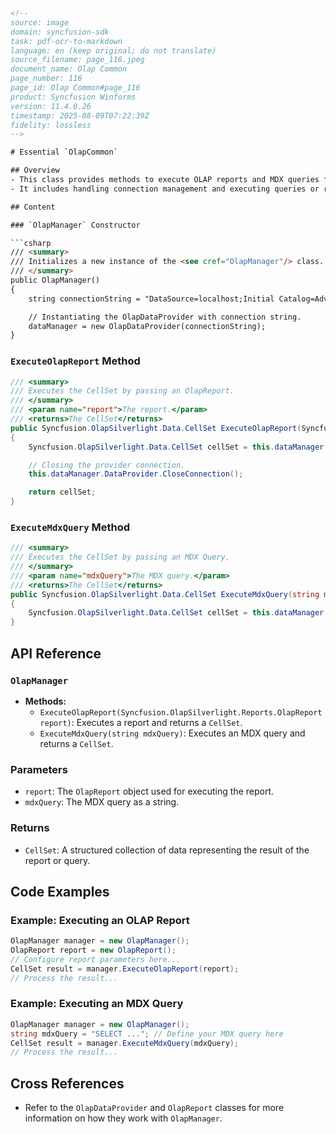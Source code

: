 ```html
<!-- 
source: image
domain: syncfusion-sdk
task: pdf-ocr-to-markdown
language: en (keep original; do not translate)
source_filename: page_116.jpeg
document_name: Olap Common
page_number: 116
page_id: Olap Common#page_116
product: Syncfusion Winforms
version: 11.4.0.26
timestamp: 2025-08-09T07:22:39Z
fidelity: lossless
-->

# Essential `OlapCommon`

## Overview
- This class provides methods to execute OLAP reports and MDX queries for retrieving data from a data source.
- It includes handling connection management and executing queries or reports to obtain `CellSet` results.

## Content

### `OlapManager` Constructor

```csharp
/// <summary>
/// Initializes a new instance of the <see cref="OlapManager"/> class.
/// </summary>
public OlapManager()
{
    string connectionString = "DataSource=localhost;Initial Catalog=Adventure Works DW";

    // Instantiating the OlapDataProvider with connection string.
    dataManager = new OlapDataProvider(connectionString);
}
```

### `ExecuteOlapReport` Method

```csharp
/// <summary>
/// Executes the CellSet by passing an OlapReport.
/// </summary>
/// <param name="report">The report.</param>
/// <returns>The CellSet</returns>
public Syncfusion.OlapSilverlight.Data.CellSet ExecuteOlapReport(Syncfusion.OlapSilverlight.Reports.OlapReport report)
{
    Syncfusion.OlapSilverlight.Data.CellSet cellSet = this.dataManager.ExecuteOlapReport(report);

    // Closing the provider connection.
    this.dataManager.DataProvider.CloseConnection();

    return cellSet;
}
```

### `ExecuteMdxQuery` Method

```csharp
/// <summary>
/// Executes the CellSet by passing an MDX Query.
/// </summary>
/// <param name="mdxQuery">The MDX query.</param>
/// <returns>The CellSet</returns>
public Syncfusion.OlapSilverlight.Data.CellSet ExecuteMdxQuery(string mdxQuery)
{
    Syncfusion.OlapSilverlight.Data.CellSet cellSet = this.dataManager.ExecuteMdxQuery(mdxQuery);
}
```

## API Reference

### `OlapManager`
- **Methods:**
  - `ExecuteOlapReport(Syncfusion.OlapSilverlight.Reports.OlapReport report)`: Executes a report and returns a `CellSet`.
  - `ExecuteMdxQuery(string mdxQuery)`: Executes an MDX query and returns a `CellSet`.

### Parameters
- `report`: The `OlapReport` object used for executing the report.
- `mdxQuery`: The MDX query as a string.

### Returns
- `CellSet`: A structured collection of data representing the result of the report or query.

## Code Examples

### Example: Executing an OLAP Report
```csharp
OlapManager manager = new OlapManager();
OlapReport report = new OlapReport();
// Configure report parameters here...
CellSet result = manager.ExecuteOlapReport(report);
// Process the result...
```

### Example: Executing an MDX Query
```csharp
OlapManager manager = new OlapManager();
string mdxQuery = "SELECT ..."; // Define your MDX query here
CellSet result = manager.ExecuteMdxQuery(mdxQuery);
// Process the result...
```

## Cross References
- Refer to the `OlapDataProvider` and `OlapReport` classes for more information on how they work with `OlapManager`.

<!-- tags: [product, module, control, api, version?] keywords: [Olap, MDX, Query, CellSet, OlapReport, Data, WinForms] -->
```